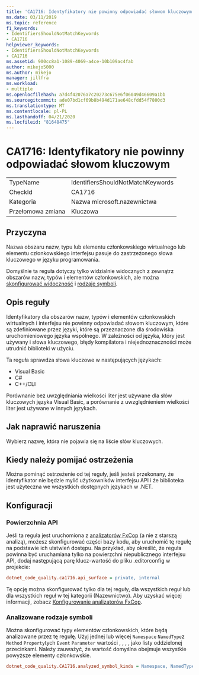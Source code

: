 ```yaml
---
title: 'CA1716: Identyfikatory nie powinny odpowiadać słowom kluczowym'
ms.date: 03/11/2019
ms.topic: reference
f1_keywords:
- IdentifiersShouldNotMatchKeywords
- CA1716
helpviewer_keywords:
- IdentifiersShouldNotMatchKeywords
- CA1716
ms.assetid: 900cc8a1-1089-4069-a4ce-10b109ac4fab
author: mikejo5000
ms.author: mikejo
manager: jillfra
ms.workload:
- multiple
ms.openlocfilehash: a7d4f42076a7c20273c675e6f06049d46609a1bb
ms.sourcegitcommit: ade07bd1cf69b8b494d171ae648cfdd54f7800d3
ms.translationtype: MT
ms.contentlocale: pl-PL
ms.lasthandoff: 04/21/2020
ms.locfileid: "81648475"
---
```

# <a name="ca1716-identifiers-should-not-match-keywords"></a>CA1716: Identyfikatory nie powinny odpowiadać słowom kluczowym

|||
|-|-|
|TypeName|IdentifiersShouldNotMatchKeywords|
|CheckId|CA1716|
|Kategoria|Nazwa microsoft.nazewnictwa|
|Przełomowa zmiana|Kluczowa|

## <a name="cause"></a>Przyczyna

Nazwa obszaru nazw, typu lub elementu członkowskiego wirtualnego lub elementu członkowskiego interfejsu pasuje do zastrzeżonego słowa kluczowego w języku programowania.

Domyślnie ta reguła dotyczy tylko widzialnie widocznych z zewnątrz obszarów nazw, typów i elementów członkowskich, ale można [skonfigurować widoczność](#api-surface) i [rodzaje symboli](#analyzed-symbol-kinds).

## <a name="rule-description"></a>Opis reguły

Identyfikatory dla obszarów nazw, typów i elementów członkowskich wirtualnych i interfejsu nie powinny odpowiadać słowom kluczowym, które są zdefiniowane przez języki, które są przeznaczone dla środowiska uruchomieniowego języka wspólnego. W zależności od języka, który jest używany i słowa kluczowego, błędy kompilatora i niejednoznaczności może utrudnić biblioteki w użyciu.

Ta reguła sprawdza słowa kluczowe w następujących językach:

- Visual Basic
- C#
- C++/CLI

Porównanie bez uwzględniania wielkości liter jest używane dla słów kluczowych języka Visual Basic, a porównanie z uwzględnieniem wielkości liter jest używane w innych językach.

## <a name="how-to-fix-violations"></a>Jak naprawić naruszenia

Wybierz nazwę, która nie pojawia się na liście słów kluczowych.

## <a name="when-to-suppress-warnings"></a>Kiedy należy pomijać ostrzeżenia

Można pominąć ostrzeżenie od tej reguły, jeśli jesteś przekonany, że identyfikator nie będzie mylić użytkowników interfejsu API i że biblioteka jest użyteczna we wszystkich dostępnych językach w .NET.

## <a name="configurability"></a>Konfiguracji

### <a name="api-surface"></a>Powierzchnia API

Jeśli ta reguła jest uruchomiona z [analizatorów FxCop](install-fxcop-analyzers.md) (a nie z starszą analizą), możesz skonfigurować części bazy kodu, aby uruchomić tę regułę na podstawie ich ułatwień dostępu. Na przykład, aby określić, że reguła powinna być uruchamiana tylko na powierzchni niepublicznego interfejsu API, dodaj następującą parę klucz-wartość do pliku .editorconfig w projekcie:

```ini
dotnet_code_quality.ca1716.api_surface = private, internal
```

Tę opcję można skonfigurować tylko dla tej reguły, dla wszystkich reguł lub dla wszystkich reguł w tej kategorii (Nazewnictwo). Aby uzyskać więcej informacji, zobacz [Konfigurowanie analizatorów FxCop](configure-fxcop-analyzers.md).

### <a name="analyzed-symbol-kinds"></a>Analizowane rodzaje symboli

Można skonfigurować typy elementów członkowskich, które będą analizowane przez tę regułę. Użyj jednej lub więcej `Namespace` `NamedType`z `Method` `Property`tych `Event` `Parameter` wartości , , , , jako listy oddzielonej przecinkami. Należy zauważyć, że wartość domyślna obejmuje wszystkie powyższe elementy członkowskie.

```ini
dotnet_code_quality.CA1716.analyzed_symbol_kinds = Namespace, NamedType, Method, Property, Event
```
